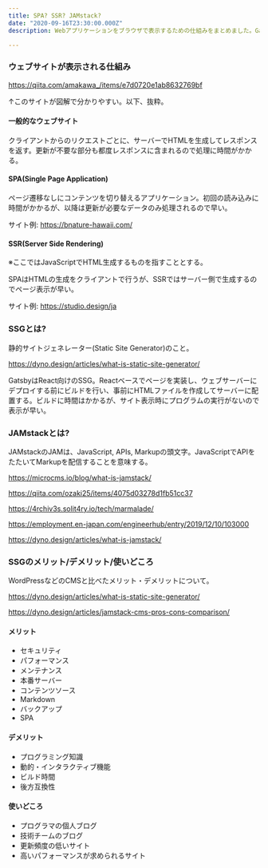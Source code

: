 ```yaml
---
title: SPA? SSR? JAMstack?
date: "2020-09-16T23:30:00.000Z"
description: Webアプリケーションをブラウザで表示するための仕組みをまとめました。Gatsbyで使われているJAMstackというアーキテクチャについても少し。

---
```


### ウェブサイトが表示される仕組み

https://qiita.com/amakawa_/items/e7d0720e1ab8632769bf

↑このサイトが図解で分かりやすい。以下、抜粋。

#### 一般的なウェブサイト

クライアントからのリクエストごとに、サーバーでHTMLを生成してレスポンスを返す。更新が不要な部分も都度レスポンスに含まれるので処理に時間がかかる。

#### SPA(Single Page Application)

ページ遷移なしにコンテンツを切り替えるアプリケーション。初回の読み込みに時間がかかるが、以降は更新が必要なデータのみ処理されるので早い。

サイト例: https://bnature-hawaii.com/

#### SSR(Server Side Rendering)

※ここではJavaScriptでHTML生成するものを指すこととする。

SPAはHTMLの生成をクライアントで行うが、SSRではサーバー側で生成するのでページ表示が早い。

サイト例: https://studio.design/ja



### SSGとは?

静的サイトジェネレーター(Static Site Generator)のこと。

https://dyno.design/articles/what-is-static-site-generator/

GatsbyはReact向けのSSG。Reactベースでページを実装し、ウェブサーバーにデプロイする前にビルドを行い、事前にHTMLファイルを作成してサーバーに配置する。ビルドに時間はかかるが、サイト表示時にプログラムの実行がないので表示が早い。



### JAMstackとは?

JAMstackのJAMは、JavaScript, APIs, Markupの頭文字。JavaScriptでAPIをたたいてMarkupを配信することを意味する。

https://microcms.io/blog/what-is-jamstack/

https://qiita.com/ozaki25/items/4075d03278d1fb51cc37

https://4rchiv3s.solit4ry.io/tech/marmalade/

https://employment.en-japan.com/engineerhub/entry/2019/12/10/103000

https://dyno.design/articles/what-is-jamstack/



### SSGのメリット/デメリット/使いどころ

WordPressなどのCMSと比べたメリット・デメリットについて。

https://dyno.design/articles/what-is-static-site-generator/

https://dyno.design/articles/jamstack-cms-pros-cons-comparison/

#### メリット

- セキュリティ
- パフォーマンス
- メンテナンス
- 本番サーバー
- コンテンツソース
- Markdown
- バックアップ
- SPA

#### デメリット

- プログラミング知識
- 動的・インタラクティブ機能
- ビルド時間
- 後方互換性

#### 使いどころ

- プログラマの個人ブログ
- 技術チームのブログ
- 更新頻度の低いサイト
- 高いパフォーマンスが求められるサイト